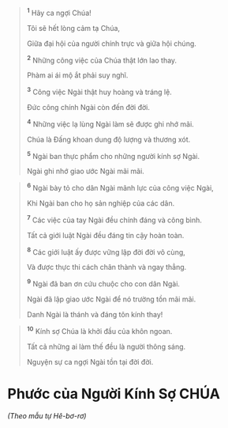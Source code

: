> <sup><b>1</b></sup> Hãy ca ngợi Chúa!
> 
> Tôi sẽ hết lòng cảm tạ Chúa,
> 
> Giữa đại hội của người chính trực và giữa hội chúng.
> 
> <sup><b>2</b></sup> Những công việc của Chúa thật lớn lao thay.
> 
> Phàm ai ái mộ ắt phải suy nghĩ.
> 
> <sup><b>3</b></sup> Công việc Ngài thật huy hoàng và tráng lệ.
> 
> Ðức công chính Ngài còn đến đời đời.
> 
> <sup><b>4</b></sup> Những việc lạ lùng Ngài làm sẽ được ghi nhớ mãi.
> 
> Chúa là Ðấng khoan dung độ lượng và thương xót.
> 
> <sup><b>5</b></sup> Ngài ban thực phẩm cho những người kính sợ Ngài.
> 
> Ngài ghi nhớ giao ước Ngài mãi mãi.
>


> <sup><b>6</b></sup> Ngài bày tỏ cho dân Ngài mãnh lực của công việc Ngài,
> 
> Khi Ngài ban cho họ sản nghiệp của các dân.
> 
> <sup><b>7</b></sup> Các việc của tay Ngài đều chính đáng và công bình.
> 
> Tất cả giới luật Ngài đều đáng tin cậy hoàn toàn.
> 
> <sup><b>8</b></sup> Các giới luật ấy được vững lập đời đời vô cùng,
> 
> Và được thực thi cách chân thành và ngay thẳng.
> 
> <sup><b>9</b></sup> Ngài đã ban ơn cứu chuộc cho con dân Ngài.
> 
> Ngài đã lập giao ước Ngài để nó trường tồn mãi mãi.
> 
> Danh Ngài là thánh và đáng tôn kính thay!
>


> <sup><b>10</b></sup> Kính sợ Chúa là khởi đầu của khôn ngoan.
> 
> Tất cả những ai làm thế đều là người thông sáng.
> 
> Nguyện sự ca ngợi Ngài tồn tại đời đời.
>


# Phước của Người Kính Sợ CHÚA
*(Theo mẫu tự Hê-bơ-rơ)*